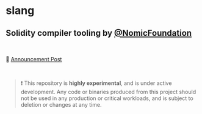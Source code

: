 # slang

<!-- _PRODUCT_README_ (keep in sync) -->

## Solidity compiler tooling by [@NomicFoundation](https://github.com/NomicFoundation)

<br/>

🔗 [Announcement Post](https://medium.com/nomic-foundation-blog/slang-rethnet-2ad465fd7880)

<br/>

> ❗ This repository is **highly experimental**, and is under active development. Any code or binaries produced from this project should not be used in any production or critical workloads, and is subject to deletion or changes at any time.
